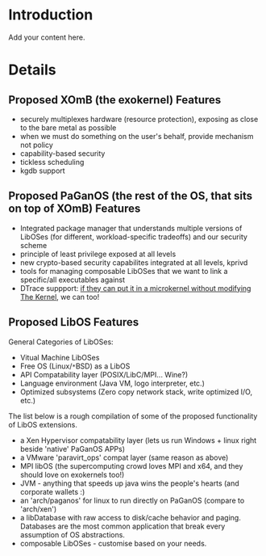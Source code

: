 # Introduction #

Add your content here.


# Details #

## Proposed XOmB (the exokernel) Features ##
  * securely multiplexes hardware (resource protection), exposing as close to the bare metal as possible
  * when we must do something on the user's behalf, provide mechanism not policy
  * capability-based security
  * tickless scheduling
  * kgdb support

## Proposed PaGanOS (the rest of the OS, that sits on top of XOmB) Features ##
  * Integrated package manager that understands multiple versions of LibOSes (for different, workload-specific tradeoffs) and our security scheme
  * principle of least privilege exposed at all levels
  * new crypto-based security capabilites integrated at all levels, kprivd
  * tools for managing composable LibOSes that we want to link a specific/all executables against
  * DTrace suppport: [if they can put it in a microkernel without modifying The Kernel](http://sendreceivereply.wordpress.com/2007/11/08/i-trace-you-trace-what-about-dtrace/), we can too!

## Proposed LibOS Features ##
General Categories of LibOSes:
  * Vitual Machine LibOSes
  * Free OS (Linux/`*`BSD) as a LibOS
  * API Compatability layer (POSIX/LibC/MPI... Wine?)
  * Language environment (Java VM, logo interpreter, etc.)
  * Optimized subsystems (Zero copy network stack, write optimized I/O, etc.)


The list below is a rough compilation of some of the proposed functionality of LibOS extensions.
  * a Xen Hypervisor compatability layer (lets us run Windows + linux right beside 'native' PaGanOS APPs)
  * a VMware 'paravirt\_ops' compat layer (same reason as above)
  * MPI libOS (the supercomputing crowd loves MPI and x64, and they should love on exokernels too!)
  * JVM - anything that speeds up java wins the people's hearts (and corporate wallets :)
  * an 'arch/paganos' for linux to run directly on PaGanOS (compare to 'arch/xen')
  * a libDatabase with raw access to disk/cache behavior and paging. Databases are the most common application that break every assumption of OS abstractions.
  * composable LibOSes - customise based on your needs.
